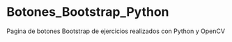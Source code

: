 # Botones_Bootstrap_Python
Pagina de botones Bootstrap de ejercicios realizados con Python y OpenCV
